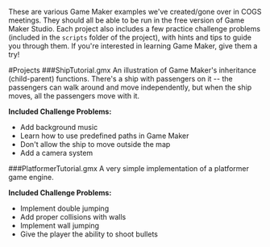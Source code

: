 These are various Game Maker examples we've created/gone over in COGS meetings. They should all be able to be run in the free version of Game Maker Studio. Each project also includes a few practice challenge problems (included in the `scripts` folder of the project), with hints and tips to guide you through them. If you're interested in learning Game Maker, give them a try!

#Projects
###ShipTutorial.gmx
An illustration of Game Maker's inheritance (child-parent) functions. There's a ship with passengers on it -- the passengers can walk around and move independently, but when the ship moves, all the passengers move with it.

**Included Challenge Problems:**
- Add background music
- Learn how to use predefined paths in Game Maker
- Don't allow the ship to move outside the map
- Add a camera system

###PlatformerTutorial.gmx
A very simple implementation of a platformer game engine.

**Included Challenge Problems:**
- Implement double jumping
- Add proper collisions with walls
- Implement wall jumping
- Give the player the ability to shoot bullets